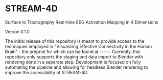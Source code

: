 # STREAM-4D
Surface to Tractography Real-time EEG Activation Mapping in 4 Dimensions 

Verson 0.1.0

The initial release of this repository is meant to provide access to the techniques employed in "Visualizing Effective Connectivity in the Human Brain" - the preprint for which can be found at -----. Currently, this repository only supports the staging and data import to Blender with rendering done in a seperate step. Development is focused on fully automating the pipeline and allowing for headless Blender rendering to improve the accessibility of STREAM-4D.